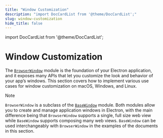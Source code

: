 ```yaml
---
title: "Window Customization"
description: "import DocCardList from '@theme/DocCardList';"
slug: window-customization
hide_title: false
---
```


import DocCardList from '@theme/DocCardList';

# Window Customization

The [`BrowserWindow`][] module is the foundation of your Electron application, and
it exposes many APIs that let you customize the look and behavior of your app’s windows.
This section covers how to implement various use cases for window customization on macOS,
Windows, and Linux.

> [!NOTE]
> `BrowserWindow` is a subclass of the [`BaseWindow`][] module. Both modules allow
> you to create and manage application windows in Electron, with the main difference
> being that `BrowserWindow` supports a single, full size web view while `BaseWindow`
> supports composing many web views. `BaseWindow` can be used interchangeably with `BrowserWindow`
> in the examples of the documents in this section.

 <!-- markdownlint-disable-next-line MD033 -->
<DocCardList />

[`BaseWindow`]: ../api/base-window.md
[`BrowserWindow`]: ../api/browser-window.md
